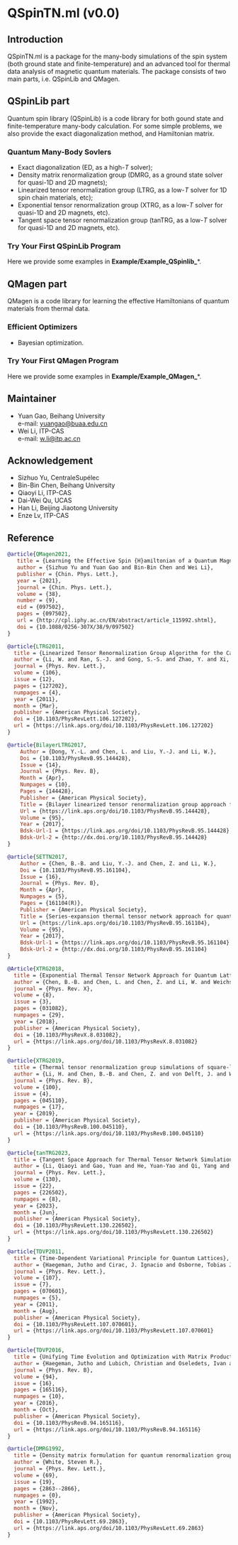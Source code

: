 # QSpinTN.ml (v0.0)
## Introduction ##
QSpinTN.ml is a package for the many-body simulations of the spin system (both ground state and finite-temperature) and an advanced tool for thermal data analysis of magnetic quantum materials.
The package consists of two main parts, i.e. QSpinLib and QMagen.

## QSpinLib part ##
Quantum spin library (QSpinLib) is a code library for both gound state and finite-temperature many-body calculation. 
For some simple problems, we also provide the exact diagonalization method, and Hamiltonian matrix.

### Quantum Many-Body Sovlers ###
* Exact diagonalization (ED, as a high-*T* solver);
* Density matrix renormalization group (DMRG, as a ground state solver for quasi-1D and 2D magnets);
* Linearized tensor renormalization group (LTRG, as a low-*T* solver for 1D spin chain materials, etc);
* Exponential tensor renormalization group (XTRG, as a low-*T* solver for quasi-1D and 2D magnets, etc).
* Tangent space tensor renormalization group (tanTRG, as a low-*T* solver for quasi-1D and 2D magnets, etc).

### Try Your First QSpinLib Program ###
Here we provide some examples in **Example/Example_QSpinlib_**\*.

## QMagen part ##
QMagen is a code library for learning the effective Hamiltonians of quantum materials from thermal data.

### Efficient Optimizers ###
* Bayesian optimization.

### Try Your First QMagen Program ###
Here we provide some examples in **Example/Example_QMagen_**\*.

## Maintainer ##
* Yuan Gao, Beihang University\
  e-mail: yuangao@buaa.edu.cn
* Wei Li, ITP-CAS\
  e-mail: w.li@itp.ac.cn
  
## Acknowledgement ##
* Sizhuo Yu, CentraleSupélec
* Bin-Bin Chen, Beihang University
* Qiaoyi Li, ITP-CAS
* Dai-Wei Qu, UCAS
* Han Li, Beijing Jiaotong University
* Enze Lv, ITP-CAS
## Reference ##

```bib
@article{QMagen2021,
   title = {Learning the Effective Spin {H}amiltonian of a Quantum Magnet},
   author = {Sizhuo Yu and Yuan Gao and Bin-Bin Chen and Wei Li},
   publisher = {Chin. Phys. Lett.},
   year = {2021},
   journal = {Chin. Phys. Lett.},
   volume = {38}, 
   number = {9},
   eid = {097502},
   pages = {097502},
   url = {http://cpl.iphy.ac.cn/EN/abstract/article_115992.shtml},
   doi = {10.1088/0256-307X/38/9/097502}
}   
```
```bib
@article{LTRG2011,
  title = {Linearized Tensor Renormalization Group Algorithm for the Calculation of Thermodynamic Properties of Quantum Lattice Models},
  author = {Li, W. and Ran, S.-J. and Gong, S.-S. and Zhao, Y. and Xi, B. and Ye, F. and Su, G.},
  journal = {Phys. Rev. Lett.},
  volume = {106},
  issue = {12},
  pages = {127202},
  numpages = {4},
  year = {2011},
  month = {Mar},
  publisher = {American Physical Society},
  doi = {10.1103/PhysRevLett.106.127202},
  url = {https://link.aps.org/doi/10.1103/PhysRevLett.106.127202}
}
```
```bib
@article{BilayerLTRG2017,
	Author = {Dong, Y.-L. and Chen, L. and Liu, Y.-J. and Li, W.},
	Doi = {10.1103/PhysRevB.95.144428},
	Issue = {14},
	Journal = {Phys. Rev. B},
	Month = {Apr},
	Numpages = {10},
	Pages = {144428},
	Publisher = {American Physical Society},
	Title = {Bilayer linearized tensor renormalization group approach for thermal tensor networks},
	Url = {https://link.aps.org/doi/10.1103/PhysRevB.95.144428},
	Volume = {95},
	Year = {2017},
	Bdsk-Url-1 = {https://link.aps.org/doi/10.1103/PhysRevB.95.144428},
	Bdsk-Url-2 = {http://dx.doi.org/10.1103/PhysRevB.95.144428}
}
```
```bib
@article{SETTN2017,
	Author = {Chen, B.-B. and Liu, Y.-J. and Chen, Z. and Li, W.},
	Doi = {10.1103/PhysRevB.95.161104},
	Issue = {16},
	Journal = {Phys. Rev. B},
	Month = {Apr},
	Numpages = {5},
	Pages = {161104(R)},
	Publisher = {American Physical Society},
	Title = {Series-expansion thermal tensor network approach for quantum lattice models},
	Url = {https://link.aps.org/doi/10.1103/PhysRevB.95.161104},
	Volume = {95},
	Year = {2017},
	Bdsk-Url-1 = {https://link.aps.org/doi/10.1103/PhysRevB.95.161104},
	Bdsk-Url-2 = {http://dx.doi.org/10.1103/PhysRevB.95.161104}
}
```
```bib
@Article{XTRG2018,
  title = {Exponential Thermal Tensor Network Approach for Quantum Lattice Models},
  author = {Chen, B.-B. and Chen, L. and Chen, Z. and Li, W. and Weichselbaum, A.},
  journal = {Phys. Rev. X},
  volume = {8},
  issue = {3},
  pages = {031082},
  numpages = {29},
  year = {2018},
  publisher = {American Physical Society},
  doi = {10.1103/PhysRevX.8.031082},
  url = {https://link.aps.org/doi/10.1103/PhysRevX.8.031082}
}
```
```bib
@article{XTRG2019,
  title = {Thermal tensor renormalization group simulations of square-lattice quantum spin models},
  author = {Li, H. and Chen, B.-B. and Chen, Z. and von Delft, J. and Weichselbaum, A. and Li, W.},
  journal = {Phys. Rev. B},
  volume = {100},
  issue = {4},
  pages = {045110},
  numpages = {17},
  year = {2019},
  publisher = {American Physical Society},
  doi = {10.1103/PhysRevB.100.045110},
  url = {https://link.aps.org/doi/10.1103/PhysRevB.100.045110}
}
```
```bib
@article{tanTRG2023,
  title = {Tangent Space Approach for Thermal Tensor Network Simulations of the 2D {H}ubbard Model},
  author = {Li, Qiaoyi and Gao, Yuan and He, Yuan-Yao and Qi, Yang and Chen, Bin-Bin and Li, Wei},
  journal = {Phys. Rev. Lett.},
  volume = {130},
  issue = {22},
  pages = {226502},
  numpages = {8},
  year = {2023},
  month = {Jun},
  publisher = {American Physical Society},
  doi = {10.1103/PhysRevLett.130.226502},
  url = {https://link.aps.org/doi/10.1103/PhysRevLett.130.226502}
}
```
```bib
@article{TDVP2011,
  title = {Time-Dependent Variational Principle for Quantum Lattices},
  author = {Haegeman, Jutho and Cirac, J. Ignacio and Osborne, Tobias J. and Pi\ifmmode \check{z}\else \v{z}\fi{}orn, Iztok and Verschelde, Henri and Verstraete, Frank},
  journal = {Phys. Rev. Lett.},
  volume = {107},
  issue = {7},
  pages = {070601},
  numpages = {5},
  year = {2011},
  month = {Aug},
  publisher = {American Physical Society},
  doi = {10.1103/PhysRevLett.107.070601},
  url = {https://link.aps.org/doi/10.1103/PhysRevLett.107.070601}
}
```
```bib
@article{TDVP2016,
  title = {Unifying Time Evolution and Optimization with Matrix Product States},
  author = {Haegeman, Jutho and Lubich, Christian and Oseledets, Ivan and Vandereycken, Bart and Verstraete, Frank},
  journal = {Phys. Rev. B},
  volume = {94},
  issue = {16},
  pages = {165116},
  numpages = {10},
  year = {2016},
  month = {Oct},
  publisher = {American Physical Society},
  doi = {10.1103/PhysRevB.94.165116},
  url = {https://link.aps.org/doi/10.1103/PhysRevB.94.165116}
}
```
```bib
@article{DMRG1992,
  title = {Density matrix formulation for quantum renormalization groups},
  author = {White, Steven R.},
  journal = {Phys. Rev. Lett.},
  volume = {69},
  issue = {19},
  pages = {2863--2866},
  numpages = {0},
  year = {1992},
  month = {Nov},
  publisher = {American Physical Society},
  doi = {10.1103/PhysRevLett.69.2863},
  url = {https://link.aps.org/doi/10.1103/PhysRevLett.69.2863}
}
```
